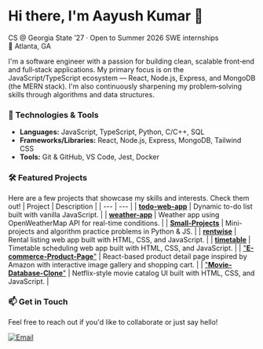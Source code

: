 # Hi there, I'm Aayush Kumar 👋

CS @ Georgia State ’27 · Open to Summer 2026 SWE internships  
📍 Atlanta, GA

I'm a software engineer with a passion for building clean, scalable front‑end and full‑stack applications. My primary focus is on the JavaScript/TypeScript ecosystem — React, Node.js, Express, and MongoDB (the MERN stack). I'm also continuously sharpening my problem‑solving skills through algorithms and data structures.

### 🔧 Technologies & Tools

- **Languages:** JavaScript, TypeScript, Python, C/C++, SQL  
- **Frameworks/Libraries:** React, Node.js, Express, MongoDB, Tailwind CSS  
- **Tools:** Git & GitHub, VS Code, Jest, Docker

### 🛠 Featured Projects

Here are a few projects that showcase my skills and interests. Check them out!
| Project | Description |
| --- | --- |
| [**todo-web-app**](https://github.com/zen-ash/todo-web-app) | Dynamic to-do list built with vanilla JavaScript. |
| [**weather-app**](https://github.com/zen-ash/weather-app) | Weather app using OpenWeatherMap API for real-time conditions. |
| [**Small-Projects**](https://github.com/zen-ash/Small-Projects) | Mini-projects and algorithm practice problems in Python & JS. |
| [**rentwise**](https://github.com/zen-ash/rentwise) | Rental listing web app built with HTML, CSS, and JavaScript. |
| [**timetable**](https://github.com/zen-ash/timetable) | Timetable scheduling web app built with HTML, CSS, and JavaScript. |
| ["**E-commerce-Product-Page**"](https://github.com/zen-ash/E-commerce-Product-Page) | React-based product detail page inspired by Amazon with interactive image gallery and shopping cart. |
| ["**Movie-Database-Clone**"](https://github.com/zen-ash/Movie-Database-Clone) | Netflix-style movie catalog UI built with HTML, CSS, and JavaScript. |


### 📫 Get in Touch

Feel free to reach out if you'd like to collaborate or just say hello!

[![Email](https://img.shields.io/badge/Email-aayushmeetsash@gmail.com-blue?style=flat&logo=gmail)](mailto:aayushmeetsash@gmail.com)
